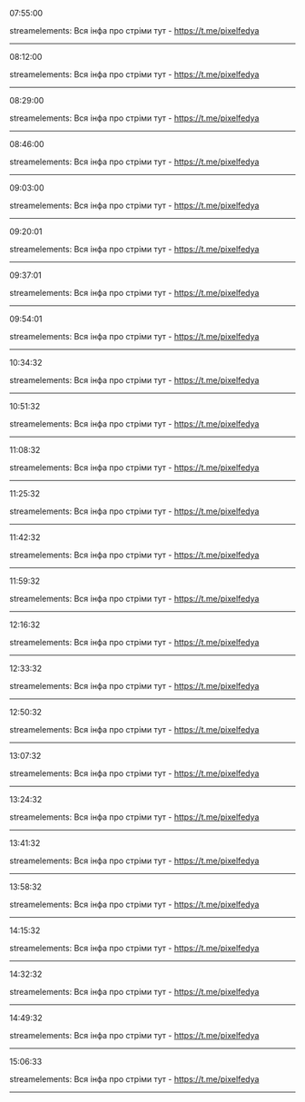 07:55:00

streamelements: Вся інфа про стріми тут - https://t.me/pixelfedya

---

08:12:00

streamelements: Вся інфа про стріми тут - https://t.me/pixelfedya

---

08:29:00

streamelements: Вся інфа про стріми тут - https://t.me/pixelfedya

---

08:46:00

streamelements: Вся інфа про стріми тут - https://t.me/pixelfedya

---

09:03:00

streamelements: Вся інфа про стріми тут - https://t.me/pixelfedya

---

09:20:01

streamelements: Вся інфа про стріми тут - https://t.me/pixelfedya

---

09:37:01

streamelements: Вся інфа про стріми тут - https://t.me/pixelfedya

---

09:54:01

streamelements: Вся інфа про стріми тут - https://t.me/pixelfedya

---

10:34:32

streamelements: Вся інфа про стріми тут - https://t.me/pixelfedya

---

10:51:32

streamelements: Вся інфа про стріми тут - https://t.me/pixelfedya

---

11:08:32

streamelements: Вся інфа про стріми тут - https://t.me/pixelfedya

---

11:25:32

streamelements: Вся інфа про стріми тут - https://t.me/pixelfedya

---

11:42:32

streamelements: Вся інфа про стріми тут - https://t.me/pixelfedya

---

11:59:32

streamelements: Вся інфа про стріми тут - https://t.me/pixelfedya

---

12:16:32

streamelements: Вся інфа про стріми тут - https://t.me/pixelfedya

---

12:33:32

streamelements: Вся інфа про стріми тут - https://t.me/pixelfedya

---

12:50:32

streamelements: Вся інфа про стріми тут - https://t.me/pixelfedya

---

13:07:32

streamelements: Вся інфа про стріми тут - https://t.me/pixelfedya

---

13:24:32

streamelements: Вся інфа про стріми тут - https://t.me/pixelfedya

---

13:41:32

streamelements: Вся інфа про стріми тут - https://t.me/pixelfedya

---

13:58:32

streamelements: Вся інфа про стріми тут - https://t.me/pixelfedya

---

14:15:32

streamelements: Вся інфа про стріми тут - https://t.me/pixelfedya

---

14:32:32

streamelements: Вся інфа про стріми тут - https://t.me/pixelfedya

---

14:49:32

streamelements: Вся інфа про стріми тут - https://t.me/pixelfedya

---

15:06:33

streamelements: Вся інфа про стріми тут - https://t.me/pixelfedya

---


